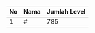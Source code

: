 | No | Nama            | Jumlah Level |
|----|-----------------|--------------|
| 1  | #    |    785        |

